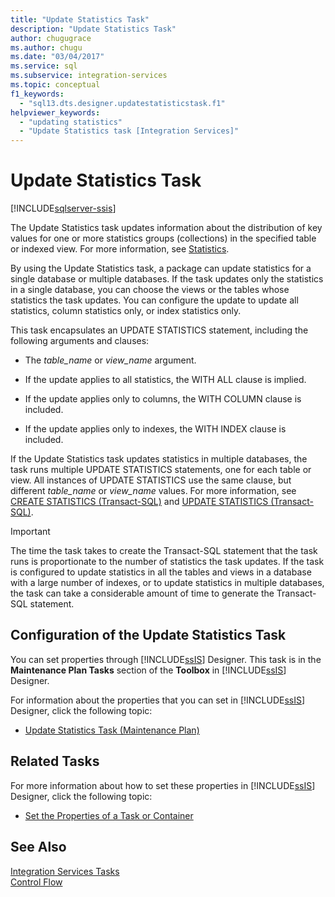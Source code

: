 ```yaml
---
title: "Update Statistics Task"
description: "Update Statistics Task"
author: chugugrace
ms.author: chugu
ms.date: "03/04/2017"
ms.service: sql
ms.subservice: integration-services
ms.topic: conceptual
f1_keywords:
  - "sql13.dts.designer.updatestatisticstask.f1"
helpviewer_keywords:
  - "updating statistics"
  - "Update Statistics task [Integration Services]"
---
```

# Update Statistics Task

[!INCLUDE[sqlserver-ssis](../../includes/applies-to-version/sqlserver-ssis.md)]


  The Update Statistics task updates information about the distribution of key values for one or more statistics groups (collections) in the specified table or indexed view. For more information, see [Statistics](../../relational-databases/statistics/statistics.md).  
  
 By using the Update Statistics task, a package can update statistics for a single database or multiple databases. If the task updates only the statistics in a single database, you can choose the views or the tables whose statistics the task updates. You can configure the update to update all statistics, column statistics only, or index statistics only.  
  
 This task encapsulates an UPDATE STATISTICS statement, including the following arguments and clauses:  
  
-   The *table_name* or *view_name* argument.  
  
-   If the update applies to all statistics, the WITH ALL clause is implied.  
  
-   If the update applies only to columns, the WITH COLUMN clause is included.  
  
-   If the update applies only to indexes, the WITH INDEX clause is included.  
  
 If the Update Statistics task updates statistics in multiple databases, the task runs multiple UPDATE STATISTICS statements, one for each table or view. All instances of UPDATE STATISTICS use the same clause, but different *table_name* or *view_name* values. For more information, see [CREATE STATISTICS &#40;Transact-SQL&#41;](../../t-sql/statements/create-statistics-transact-sql.md) and [UPDATE STATISTICS &#40;Transact-SQL&#41;](../../t-sql/statements/update-statistics-transact-sql.md).  
  
> [!IMPORTANT]  
>  The time the task takes to create the Transact-SQL statement that the task runs is proportionate to the number of statistics the task updates. If the task is configured to update statistics in all the tables and views in a database with a large number of indexes, or to update statistics in multiple databases, the task can take a considerable amount of time to generate the Transact-SQL statement.  
  
## Configuration of the Update Statistics Task  
 You can set properties through [!INCLUDE[ssIS](../../includes/ssis-md.md)] Designer. This task is in the **Maintenance Plan Tasks** section of the **Toolbox** in [!INCLUDE[ssIS](../../includes/ssis-md.md)] Designer.  
  
 For information about the properties that you can set in [!INCLUDE[ssIS](../../includes/ssis-md.md)] Designer, click the following topic:  
  
-   [Update Statistics Task &#40;Maintenance Plan&#41;](../../relational-databases/maintenance-plans/update-statistics-task-maintenance-plan.md)  
  
## Related Tasks  
 For more information about how to set these properties in [!INCLUDE[ssIS](../../includes/ssis-md.md)] Designer, click the following topic:  
  
-   [Set the Properties of a Task or Container](./add-or-delete-a-task-or-a-container-in-a-control-flow.md)  
  
## See Also  
 [Integration Services Tasks](../../integration-services/control-flow/integration-services-tasks.md)   
 [Control Flow](../../integration-services/control-flow/control-flow.md)  
  

